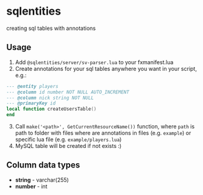 # sqlentities
creating sql tables with annotations

## Usage
1. Add `@sqlentities/server/sv-parser.lua` to your fxmanifest.lua
2. Create annotations for your sql tables anywhere you want in your script, e.g.:
```lua
--- @entity players
--- @column id number NOT NULL AUTO_INCREMENT
--- @column nick string NOT NULL
--- @primaryKey id
local function createUsersTable()
end
```
3. Call `make('<path>', GetCurrentResourceName())` function, where `path` is path to folder with files where are annotations in files (e.g. `example`) or specific lua file (e.g. `example/players.lua`)
4. MySQL table will be created if not exists :)

## Column data types
- **string** - varchar(255)
- **number** - int

